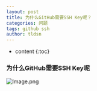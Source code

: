 ```yaml
---
layout: post
title: 为什么GitHub需要SSH Key呢？
categories: 问题
tags: github ssh
author: tldsn
---
```


* content
{:toc}

### 为什么GitHub需要SSH Key呢
![Image.png](https://i.loli.net/2020/09/27/3UTGS4A1fbQzIOo.png)
